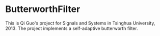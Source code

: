 # ButterworthFilter

This is Qi Guo's project for Signals and Systems in Tsinghua University, 2013. 
The project implements a self-adaptive butterworth filter.
